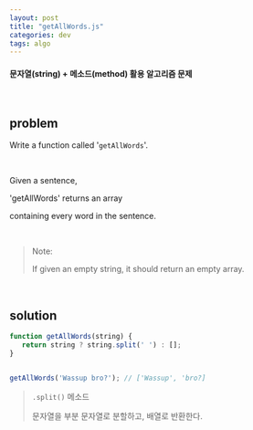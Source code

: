 ```yaml
---
layout: post
title: "getAllWords.js"
categories: dev
tags: algo
---
```


#### 문자열(string) + 메소드(method) 활용 알고리즘 문제

<br>

## problem

Write a function called '`getAllWords`'.

<br>

Given a sentence,

'getAllWords' returns an array

containing every word in the sentence.

<br>

> Note:
>
> If given an empty string, it should return an empty array.

<br>

## solution

```javascript
function getAllWords(string) {
   return string ? string.split(' ') : [];
}


getAllWords('Wassup bro?');	// ['Wassup', 'bro?]
```

> `.split()` 메소드
>
> 문자열을 부분 문자열로 분할하고, 배열로 반환한다.

<br>